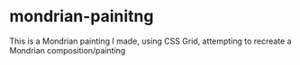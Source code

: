 # mondrian-painitng
This is a Mondrian painting I made, using CSS Grid, attempting to recreate a Mondrian composition/painting

